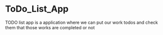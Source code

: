 # ToDo_List_App
TODO list app is a application where we can put our work todos and check them that those works are completed or not
